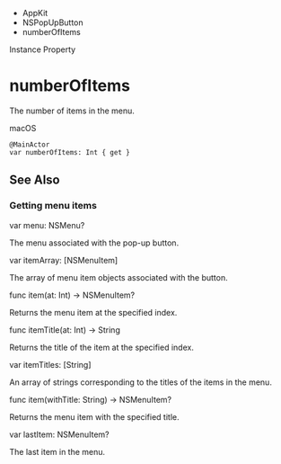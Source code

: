 

- AppKit
- NSPopUpButton
-  numberOfItems 

Instance Property

# numberOfItems

The number of items in the menu.

macOS

``` source
@MainActor
var numberOfItems: Int { get }
```

## See Also

### Getting menu items

var menu: NSMenu?

The menu associated with the pop-up button.

var itemArray: [NSMenuItem]

The array of menu item objects associated with the button.

func item(at: Int) -> NSMenuItem?

Returns the menu item at the specified index.

func itemTitle(at: Int) -> String

Returns the title of the item at the specified index.

var itemTitles: [String]

An array of strings corresponding to the titles of the items in the menu.

func item(withTitle: String) -> NSMenuItem?

Returns the menu item with the specified title.

var lastItem: NSMenuItem?

The last item in the menu.

